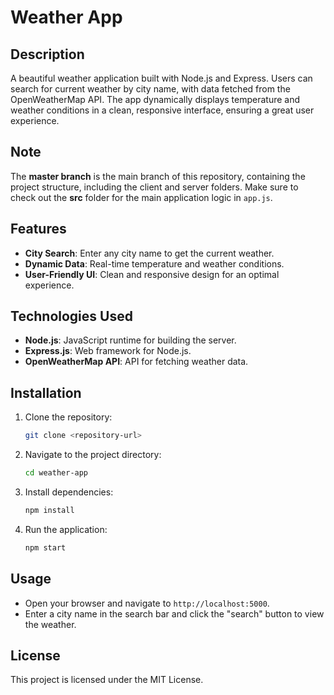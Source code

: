# Weather App

## Description

A beautiful weather application built with Node.js and Express. Users can search for current weather by city name, with data fetched from the OpenWeatherMap API. The app dynamically displays temperature and weather conditions in a clean, responsive interface, ensuring a great user experience.

## Note

The **master branch** is the main branch of this repository, containing the project structure, including the client and server folders. Make sure to check out the **src** folder for the main application logic in `app.js`.

## Features

- **City Search**: Enter any city name to get the current weather.
- **Dynamic Data**: Real-time temperature and weather conditions.
- **User-Friendly UI**: Clean and responsive design for an optimal experience.

## Technologies Used

- **Node.js**: JavaScript runtime for building the server.
- **Express.js**: Web framework for Node.js.
- **OpenWeatherMap API**: API for fetching weather data.

## Installation

1. Clone the repository:
   ```bash
   git clone <repository-url>
   ```

2. Navigate to the project directory:
   ```bash
   cd weather-app
   ```

3. Install dependencies:
   ```bash
   npm install
   ```

4. Run the application:
   ```bash
   npm start
   ```

## Usage

- Open your browser and navigate to `http://localhost:5000`.
- Enter a city name in the search bar and click the "search" button to view the weather.


## License

This project is licensed under the MIT License.
